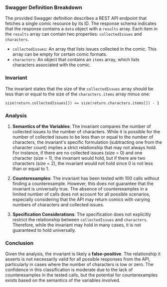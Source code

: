 ### Swagger Definition Breakdown
The provided Swagger definition describes a REST API endpoint that fetches a single comic resource by its ID. The response schema indicates that the response contains a `data` object with a `results` array. Each item in the `results` array can contain two properties: `collectedIssues` and `characters`. 

- `collectedIssues`: An array that lists issues collected in the comic. This array can be empty for certain comic formats.
- `characters`: An object that contains an `items` array, which lists characters associated with the comic.

### Invariant
The invariant states that the size of the `collectedIssues` array should be less than or equal to the size of the `characters.items` array minus one: 

`size(return.collectedIssues[]) <= size(return.characters.items[]) - 1`

### Analysis
1. **Semantics of the Variables**: The invariant compares the number of collected issues to the number of characters. While it is possible for the number of collected issues to be less than or equal to the number of characters, the invariant's specific formulation (subtracting one from the character count) implies a strict relationship that may not always hold. For instance, if there are no collected issues (size = 0) and one character (size = 1), the invariant would hold, but if there are two characters (size = 2), the invariant would not hold since 0 is not less than or equal to 1.

2. **Counterexamples**: The invariant has been tested with 100 calls without finding a counterexample. However, this does not guarantee that the invariant is universally true. The absence of counterexamples in a limited number of calls does not account for all possible scenarios, especially considering that the API may return comics with varying numbers of characters and collected issues.

3. **Specification Considerations**: The specification does not explicitly restrict the relationship between `collectedIssues` and `characters`. Therefore, while the invariant may hold in many cases, it is not guaranteed to hold universally.

### Conclusion
Given the analysis, the invariant is likely a **false-positive**. The relationship it asserts is not necessarily valid for all possible responses from the API, particularly in cases where the number of characters is low or zero. The confidence in this classification is moderate due to the lack of counterexamples in the tested calls, but the potential for counterexamples exists based on the semantics of the variables involved.
